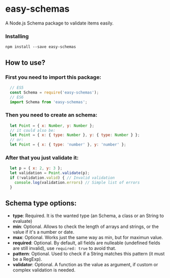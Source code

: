 # easy-schemas
A Node.js Schema package to validate items easily.

### Installing

```
npm install --save easy-schemas
```

## How to use?

### First you need to import this package:

```js
  // ES5
  const Schema = require('easy-schemas');
  // ES6
  import Schema from 'easy-schemas';
```

### Then you need to create an schema:

```js
  let Point = { x: Number, y: Number };
  // it could also be:
  let Point = { x: { type: Number }, y: { type: Number } };
  // or:
  let Point = { x: { type: 'number' }, y: 'number' };
```

### After that you just validate it:

```js
  let p = { x: 2, y: 3 };
  let validation = Point.validate(p);
  if (!validation.valid) { // Invalid validation
    console.log(validation.errors) // Simple list of errors
  }
```

## Schema type options:

  - **type**:      Required. It is the wanted type (an Schema, a class or an String to evaluate)
  - **min**:       Optional. Allows to check the length of arrays and strings, or the value if it's a number or date.
  - **max**:       Optional. Works just the same way as min, but for maximun value.
  - **required**:  Optional. By default, all fields are nulleable (undefined fields are still invalid), use ``required: true`` to avoid that.
  - **pattern**:   Optional. Used to check if a String matches this pattern (it must be a RegExp).
  - **validator**: Optional. A function as the value as argument, if custom or complex validation is needed.
